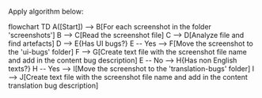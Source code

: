 Apply algorithm below:

flowchart TD
    A([Start]) --> B[For each screenshot in the folder 'screenshots']
    B --> C[Read the screenshot file]
    C --> D[Analyze file and find artefacts]
    D --> E{Has UI bugs?}
    E -- Yes --> F[Move the screenshot to the 'ui-bugs' folder]
    F --> G[Create text file with the screenshot file name and add in the content bug description]
    E -- No --> H{Has non English texts?}
    H -- Yes --> I[Move the screenshot to the 'translation-bugs' folder]
    I --> J[Create text file with the screenshot file name and add in the content translation bug description]
